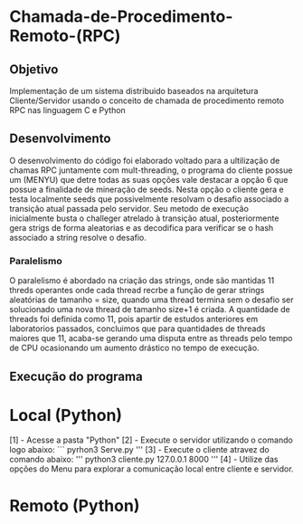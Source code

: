 # Chamada-de-Procedimento-Remoto-(RPC)

## Objetivo
Implementação de um sistema distribuido baseados na arquitetura Cliente/Servidor usando o conceito de chamada de procedimento remoto RPC nas linguagem C e Python

## Desenvolvimento
O desenvolvimento do código foi elaborado voltado para a ultilização de chamas RPC juntamente com mult-threading, o programa do cliente possue um (MENYU) que detre todas as suas opções vale destacar a opção 6 que possue a finalidade de mineração de seeds. Nesta opção o cliente gera e testa localmente seeds que possivelmente resolvam o desafio associado a transição atual passada pelo servidor.
Seu metodo de execução inicialmente busta o challeger atrelado à transição atual, posteriormente gera strigs de forma aleatorias e as decodifica para verificar se o hash associado a string resolve o desafio.

### Paralelismo
O paralelismo é abordado na criação das strings, onde são mantidas 11 threds operantes onde cada thread recrbe a função de gerar strings aleatórias de tamanho = size, quando uma thread termina sem o desafio ser solucionado uma nova thread de tamanho size+1 é criada. A quantidade de threads foi definida como 11, pois apartir de estudos anteriores em laboratorios passados, concluimos que para quantidades de threads maiores que 11, acaba-se gerando uma disputa entre as threads pelo tempo de CPU ocasionando um aumento drástico no tempo de execução.

## Execução do programa

# Local (Python)
 [1] - Acesse a pasta "Python"
 [2] - Execute o servidor utilizando o comando logo abaixo:
     ```
      pyrhon3 Serve.py
     '''
 [3] - Execute o cliente atravez do comando abaixo:
     '''
      python3 cliente.py 127.0.0.1 8000
     '''
 [4] - Utilize das opções do Menu para explorar a comunicação local entre cliente e servidor.

# Remoto (Python)
